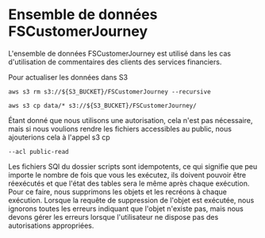 Ensemble de données FSCustomerJourney
=====================================

L'ensemble de données FSCustomerJourney est utilisé dans les cas d'utilisation de commentaires des clients des services financiers.

Pour actualiser les données dans S3

    aws s3 rm s3://${S3_BUCKET}/FSCustomerJourney --recursive   

    aws s3 cp data/* s3://${S3_BUCKET}/FSCustomerJourney/ 

Étant donné que nous utilisons une autorisation, cela n'est pas nécessaire, mais si nous voulions rendre les fichiers accessibles au public, nous ajouterions cela à l'appel s3 cp

    --acl public-read    

Les fichiers SQl du dossier scripts sont idempotents, ce qui signifie que peu importe le nombre de fois que vous les exécutez, ils doivent pouvoir être réexécutés et que l'état des tables sera le même après chaque exécution. Pour ce faire, nous supprimons les objets et les recréons à chaque exécution. Lorsque la requête de suppression de l'objet est exécutée, nous ignorons toutes les erreurs indiquant que l'objet n'existe pas, mais nous devons gérer les erreurs lorsque l'utilisateur ne dispose pas des autorisations appropriées.
